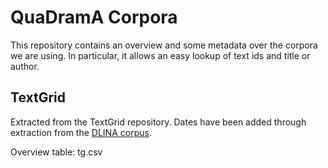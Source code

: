 # QuaDramA Corpora

This repository contains an overview and some metadata over the corpora we are using. In particular, it allows an easy lookup of text ids and title or author.

## TextGrid

Extracted from the TextGrid repository. Dates have been added through extraction from the [DLINA corpus](https://github.com/dlina/project).

Overview table: tg.csv
